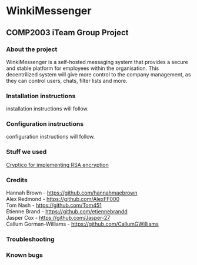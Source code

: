 # WinkiMessenger #
## COMP2003 iTeam Group Project ## 

### About the project ###
WinkiMessenger is a self-hosted messaging system that provides a secure and stable platform for employees within the organisation. This decentrilized system will give more control to the company management, as they can control users, chats, filter lists and more. 

### Installation instructions ###
installation instructions will follow.

### Configuration instructions ###
configuration instructions will follow.

### Stuff we used 
[Cryptico for implementing RSA encryption](https://github.com/wwwtyro/cryptico "Their website")



### Credits ###
Hannah Brown - https://github.com/hannahmaebrown <br>
Alex Redmond - https://github.com/AlexFF000 <br>
Tom Nash - https://github.com/Tom451 <br>
Etienne Brand - https://github.com/etiennebrandd<br>
Jasper Cox - https://github.com/Jasper-27 <br>
Callum Gorman-Williams - https://github.com/CallumGWilliams <br>

### Troubleshooting ###

### Known bugs ###
